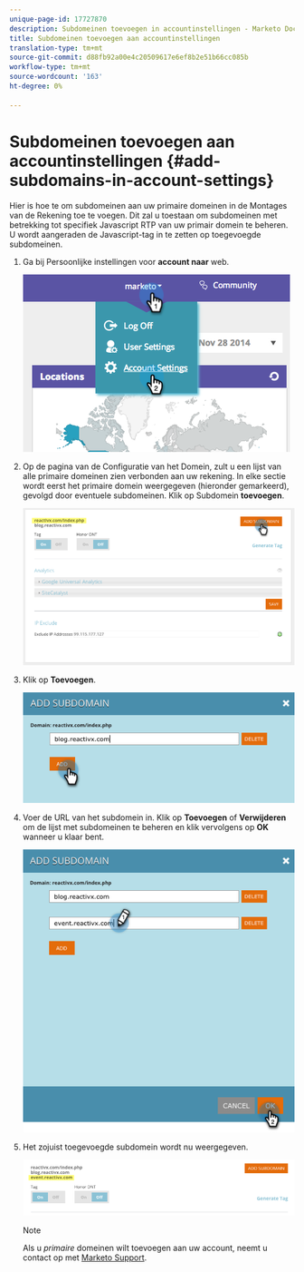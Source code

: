 ```yaml
---
unique-page-id: 17727870
description: Subdomeinen toevoegen in accountinstellingen - Marketo Docs - Productdocumentatie
title: Subdomeinen toevoegen aan accountinstellingen
translation-type: tm+mt
source-git-commit: d88fb92a00e4c20509617e6ef8b2e51b66cc085b
workflow-type: tm+mt
source-wordcount: '163'
ht-degree: 0%

---
```



# Subdomeinen toevoegen aan accountinstellingen {#add-subdomains-in-account-settings}

Hier is hoe te om subdomeinen aan uw primaire domeinen in de Montages van de Rekening toe te voegen. Dit zal u toestaan om subdomeinen met betrekking tot specifiek Javascript RTP van uw primair domein te beheren. U wordt aangeraden de Javascript-tag in te zetten op toegevoegde subdomeinen.

1. Ga bij Persoonlijke instellingen voor **account naar** web.

   ![](assets/image2014-12-1-23-3-12.png)

1. Op de pagina van de Configuratie van het Domein, zult u een lijst van alle primaire domeinen zien verbonden aan uw rekening. In elke sectie wordt eerst het primaire domein weergegeven (hieronder gemarkeerd), gevolgd door eventuele subdomeinen. Klik op Subdomein **toevoegen**.

   ![](assets/highlightprimary2.png)

1. Klik op **Toevoegen**.

   ![](assets/add.png)

1. Voer de URL van het subdomein in. Klik op **Toevoegen** of **Verwijderen** om de lijst met subdomeinen te beheren en klik vervolgens op **OK** wanneer u klaar bent.

   ![](assets/newsubdomain.png)

1. Het zojuist toegevoegde subdomein wordt nu weergegeven.

   ![](assets/finalnew.png)

   >[!NOTE]
   >
   >Als u *primaire* domeinen wilt toevoegen aan uw account, neemt u contact op met [Marketo Support](http://docs.marketo.com/cdn-cgi/l/email-protection#5e2d2b2e2e312c2a1e333f2c353b2a31703d3133).

